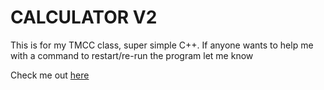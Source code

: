 # CALCULATOR V2
This is for my TMCC class, super simple C++. If anyone wants to help me with a command to restart/re-run the program let me know

Check me out [here](https://rkslkk.github.io)